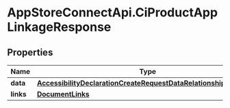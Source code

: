 # AppStoreConnectApi.CiProductAppLinkageResponse

## Properties

Name | Type | Description | Notes
------------ | ------------- | ------------- | -------------
**data** | [**AccessibilityDeclarationCreateRequestDataRelationshipsAppData**](AccessibilityDeclarationCreateRequestDataRelationshipsAppData.md) |  | 
**links** | [**DocumentLinks**](DocumentLinks.md) |  | 


